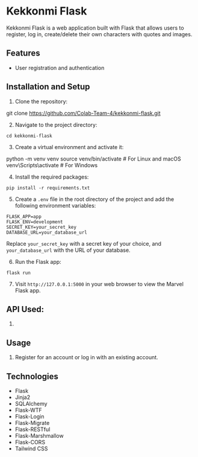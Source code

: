 # Kekkonmi Flask

Kekkonmi Flask is a web application built with Flask that allows users to register, log in, create/delete their own characters with quotes and images.

## Features

- User registration and authentication

## Installation and Setup

1. Clone the repository:

git clone https://github.com/Colab-Team-4/kekkonmi-flask.git

2. Navigate to the project directory:

`cd kekkonmi-flask`

3. Create a virtual environment and activate it:

python -m venv venv
source venv/bin/activate  # For Linux and macOS
venv\Scripts\activate     # For Windows

4. Install the required packages:

`pip install -r requirements.txt`

5. Create a `.env` file in the root directory of the project and add the following environment variables:
```
FLASK_APP=app
FLASK_ENV=development
SECRET_KEY=your_secret_key
DATABASE_URL=your_database_url
```

Replace `your_secret_key` with a secret key of your choice, and `your_database_url` with the URL of your database.

6. Run the Flask app:

`flask run`

7. Visit `http://127.0.0.1:5000` in your web browser to view the Marvel Flask app.

## API Used:
1)

## Usage

1. Register for an account or log in with an existing account.

## Technologies

- Flask
- Jinja2
- SQLAlchemy
- Flask-WTF
- Flask-Login
- Flask-Migrate
- Flask-RESTful
- Flask-Marshmallow
- Flask-CORS
- Tailwind CSS
